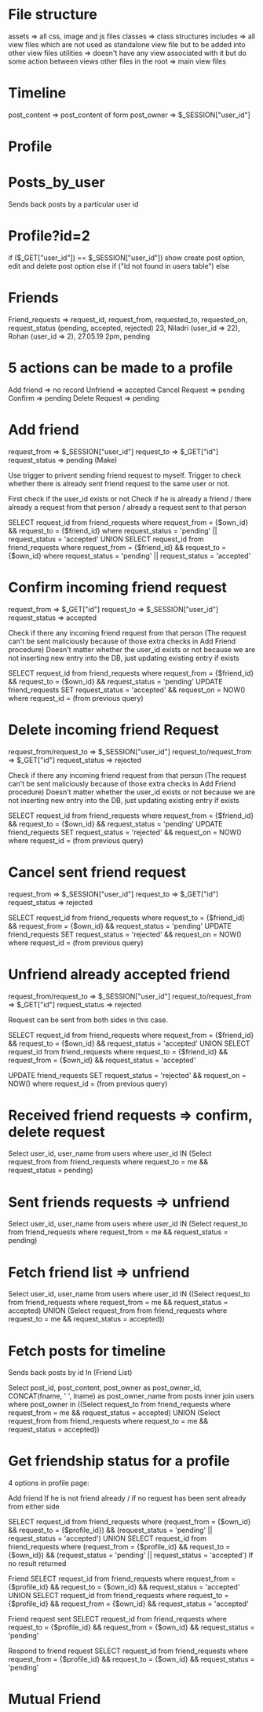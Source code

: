 # File structure
assets => all css, image and js files
classes => class structures
includes => all view files which are not used as standalone view file but to be added into other view files
utilities => doesn't have any view associated with it but do some action between views
other files in the root => main view files

# Timeline
post_content => post_content of form
post_owner => $_SESSION["user_id"]

# Profile

# Posts_by_user
Sends back posts by a particular user id

# Profile?id=2
if ($_GET["user_id"]) == $_SESSION["user_id"])
show create post option, edit and delete post option
else if ("Id not found in users table")
else


# Friends
Friend_requests => request_id, request_from, requested_to, requested_on, request_status (pending, accepted, rejected)
23, Niladri (user_id => 22), Rohan (user_id => 2), 27.05.19 2pm, pending

# 5 actions can be made to a profile
Add friend => no record
Unfriend => accepted
Cancel Request => pending
Confirm => pending
Delete Request => pending

# Add friend
request_from => $_SESSION["user_id"]
request_to => $_GET["id"]
request_status => pending (Make)

Use trigger to privent sending friend request to myself.
Trigger to check whether there is already sent friend request to the same user or not.

First check if the user_id exists or not
Check if he is already a friend / there already a request from that person / already a request sent to that person

SELECT request_id from friend_requests where request_from = {$own_id} && request_to = {$friend_id} where request_status = 'pending' || request_status = 'accepted' UNION
SELECT request_id from friend_requests where request_from = {$friend_id} && request_to = {$own_id} where request_status = 'pending' || request_status = 'accepted'

# Confirm incoming friend request
request_from => $_GET["id"]
request_to => $_SESSION["user_id"]
request_status => accepted

Check if there any incoming friend request from that person (The request can't be sent maliciously because of those extra checks in Add Friend procedure)
Doesn't matter whether the user_id exists or not because we are not inserting new entry into the DB, just updating existing entry if exists

SELECT request_id from friend_requests where request_from = {$friend_id} && request_to = {$own_id} && request_status = 'pending'
UPDATE friend_requests SET request_status = 'accepted' && request_on = NOW() where request_id = (from previous query)

# Delete incoming friend Request
request_from/request_to => $_SESSION["user_id"]
request_to/request_from => $_GET["id"]
request_status => rejected

Check if there any incoming friend request from that person (The request can't be sent maliciously because of those extra checks in Add Friend procedure)
Doesn't matter whether the user_id exists or not because we are not inserting new entry into the DB, just updating existing entry if exists

SELECT request_id from friend_requests where request_from = {$friend_id} && request_to = {$own_id} && request_status = 'pending'
UPDATE friend_requests SET request_status = 'rejected' && request_on = NOW() where request_id = (from previous query)

# Cancel sent friend request
request_from => $_SESSION["user_id"]
request_to => $_GET["id"]
request_status => rejected

SELECT request_id from friend_requests where request_to = {$friend_id} && request_from = {$own_id} && request_status = 'pending'
UPDATE friend_requests SET request_status = 'rejected' && request_on = NOW() where request_id = (from previous query)

# Unfriend already accepted friend
request_from/request_to => $_SESSION["user_id"]
request_to/request_from => $_GET["id"]
request_status => rejected

Request can be sent from both sides in this case.

SELECT request_id from friend_requests where request_from = {$friend_id} && request_to = {$own_id} && request_status = 'accepted' UNION
SELECT request_id from friend_requests where request_to = {$friend_id} && request_from = {$own_id} && request_status = 'accepted'

UPDATE friend_requests SET request_status = 'rejected' && request_on = NOW() where request_id = (from previous query)


# Received friend requests => confirm, delete request
Select user_id, user_name from users where user_id IN
(Select request_from from friend_requests where request_to = me && request_status = pending)

# Sent friends requests => unfriend
Select user_id, user_name from users where user_id IN
(Select request_to from friend_requests where request_from = me && request_status = pending)

# Fetch friend list => unfriend
Select user_id, user_name from users where user_id IN
((Select request_to from friend_requests where request_from = me && request_status = accepted) UNION
(Select request_from from friend_requests where request_to = me && request_status = accepted))


# Fetch posts for timeline
Sends back posts by id In (Friend List)

Select post_id, post_content, post_owner as post_owner_id, CONCAT(fname, ' ', lname) as post_owner_name from posts inner join users where post_owner in
((Select request_to from friend_requests where request_from = me && request_status = accepted) UNION
(Select request_from from friend_requests where request_to = me && request_status = accepted))

# Get friendship status for a profile
4 options in profile page:

Add friend
If he is not friend already / if no request has been sent already from either side

SELECT request_id from friend_requests where (request_from = {$own_id} && request_to = {$profile_id}) && (request_status = 'pending' || request_status = 'accepted') UNION
SELECT request_id from friend_requests where (request_from = {$profile_id} && request_to = {$own_id}) && (request_status = 'pending' || request_status = 'accepted')
If no result returned

Friend
SELECT request_id from friend_requests where request_from = {$profile_id} && request_to = {$own_id} && request_status = 'accepted' UNION
SELECT request_id from friend_requests where request_to = {$profile_id} && request_from = {$own_id} && request_status = 'accepted'

Friend request sent
SELECT request_id from friend_requests where request_to = {$profile_id} && request_from = {$own_id} && request_status = 'pending'

Respond to friend request
SELECT request_id from friend_requests where request_from = {$profile_id} && request_to = {$own_id} && request_status = 'pending'

# Mutual Friend

